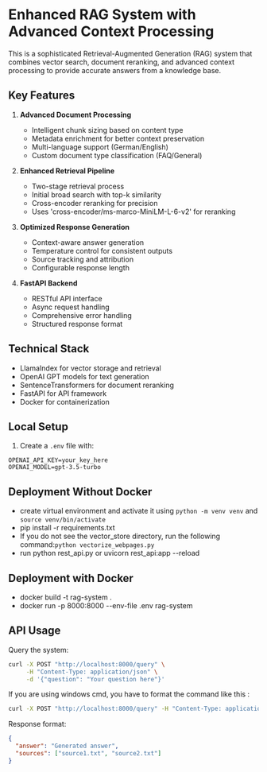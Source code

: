 # Enhanced RAG System with Advanced Context Processing

This is a sophisticated Retrieval-Augmented Generation (RAG) system that combines vector search, document reranking, and advanced context processing to provide accurate answers from a knowledge base.

## Key Features

1. **Advanced Document Processing**

   - Intelligent chunk sizing based on content type
   - Metadata enrichment for better context preservation
   - Multi-language support (German/English)
   - Custom document type classification (FAQ/General)

2. **Enhanced Retrieval Pipeline**

   - Two-stage retrieval process
   - Initial broad search with top-k similarity
   - Cross-encoder reranking for precision
   - Uses 'cross-encoder/ms-marco-MiniLM-L-6-v2' for reranking

3. **Optimized Response Generation**

   - Context-aware answer generation
   - Temperature control for consistent outputs
   - Source tracking and attribution
   - Configurable response length

4. **FastAPI Backend**
   - RESTful API interface
   - Async request handling
   - Comprehensive error handling
   - Structured response format

## Technical Stack

- LlamaIndex for vector storage and retrieval
- OpenAI GPT models for text generation
- SentenceTransformers for document reranking
- FastAPI for API framework
- Docker for containerization

## Local Setup

1. Create a `.env` file with:

```env
OPENAI_API_KEY=your_key_here
OPENAI_MODEL=gpt-3.5-turbo
```

## Deployment Without Docker

- create virtual environment and activate it using `python -m venv venv` and `source venv/bin/activate`
- pip install -r requirements.txt
- If you do not see the vector_store directory, run the following command:`python vectorize_webpages.py`
- run python rest_api.py or uvicorn rest_api:app --reload

## Deployment with Docker

- docker build -t rag-system .
- docker run -p 8000:8000 --env-file .env rag-system

## API Usage

Query the system:

```bash
curl -X POST "http://localhost:8000/query" \
     -H "Content-Type: application/json" \
     -d '{"question": "Your question here"}'
```

If you are using windows cmd, you have to format the command like this :

```bash
curl -X POST "http://localhost:8000/query" -H "Content-Type: application/json" -d "{\"question\": \"Your question here\"}"
```

Response format:

```json
{
  "answer": "Generated answer",
  "sources": ["source1.txt", "source2.txt"]
}
```
